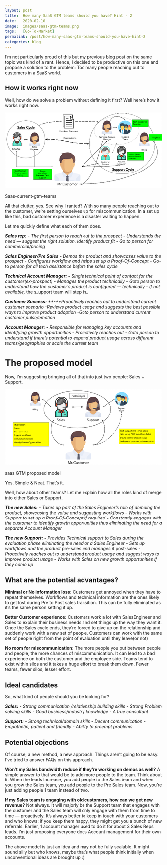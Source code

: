 ```yaml
---
layout: post
title:  How many SaaS GTM teams should you have? Hint - 2
date:   2020-02-10
image:  images/saas-gtm-teams.png
tags:   [Go-To-Market]
permalink: /post/how-many-saas-gtm-teams-should-you-have-hint-2
categories: blog
---
```


I’m not particularly proud of this but my previous [blog post](https://www.saasgeneralist.com/post/how-it-feels-to-be-a-saas-customer-in-2016) on the same topic was kind of a rant. Hence, I decided to be productive on this one and propose a solution to the problem: Too many people reaching out to customers in a SaaS world.



## How it works right now

Well, how do we solve a problem without defining it first? Well here’s how it works right now.

![Saas-current-gtm-teams](/images/saasgtm/1.webp)

Saas-current-gtm-teams



All that clutter, yes. See why I ranted? With so many people reaching out to the customer, we’re setting ourselves up for miscommunication. In a set up like this, bad customer experience is a disaster waiting to happen.



Let me quickly define what each of them does.



_**Sales rep:**_ _- The first person to reach out to the prospect_ _- Understands the need — suggest the right solution. Identify product fit_ _- Go to person for commercial/pricing_

_**Sales Engineer/Pre Sales**_ _- Demos the product and showcases value to the prospect_ _- Configures workflow and helps set up a Proof-Of-Concept_ _-_ Go-to _person for all tech assistance before_ the _sales cycle_

_**Technical Account Manager:**_ _**-**_ _Single technical point of contact for the customer(ex-prospect)_ _- Manages the product technically_ _- Goto person to understand how the customer’s product is configured — technically_ _- If not available,_ the s_upport team will step in_

_**Customer Success:**_ _**-**Proactively reaches out to understand current customer scenario_ _-Reviews product usage and suggests_ the _best possible ways to improve product adoption_ _-Goto person to understand current customer pulse/emotion_

_**Account Manager:**_ _**-**_ _Responsible for managing key accounts and identifying growth opportunities_ _- Proactively reaches out_ _- Goto person to understand if there’s potential to expand product usage across different teams/geographies or scale the current team_





# The proposed model

Now, I’m suggesting bringing all of that into just two people: Sales + Support.



![saas-gtm-proposed](/images/saasgtm/2.webp)

saas GTM proposed model

Yes. Simple & Neat. That’s it.



Well, how about other teams? Let me explain how all the roles kind of merge into either Sales or Support.



_**The new Sales:**_ _**-**_ _Takes up part of the Sales Engineer’s role of demoing the product, showcasing_ the _value and suggesting workflows_ _- Works with Support to set up a Proof-Of-Concept if required_ _- Constantly engages with the customer to identify growth opportunities thus eliminating the need for a separate Account Manager_

_**The new Support:**_ _**-**_ _Provides Technical support to Sales during the evaluation phase eliminating the need or a Sales Engineer_ _- Sets up workflows and the product_ pre-sales _and manages it_ post-sales _- Proactively reaches out to understand product usage and suggest ways to improve product usage_ _- Works with Sales on new growth opportunities if they come up_



## What are the potential advantages?

**Minimal or No information loss:** Customers get annoyed when they have to repeat themselves. Workflows and technical information are the ones likely to get lost during Pre to Post sales transition. This can be fully eliminated as it’s the same person setting it up.

**Better Customer experience:** Customers work a lot with SalesEngineer and Sales to explain their business needs and set things up the way they want it. Once the Sales cycle ends, they’re forced to give up on the relationship and suddenly work with a new set of people. Customers can work with the same set of people right from the point of evaluation until they leave(or not)

**No room for miscommunication:** The more people you put between people and people, the more chances of miscommunication. It can lead to a bad experience on both the customer and the employee side. Teams tend to exist within silos and it takes a huge effort to break them down. Fewer teams, fewer silos, lesser effort.

## Ideal candidates

So, what kind of people should you be looking for?



_**Sales:**_ _- Strong communication /relationship building skills_ _- Strong Problem solving skills_ _- Good business/industry knowledge_ _- A true consultant_

_**Support:**_ _- Strong technical/domain skills_ _- Decent communication_ _- Empathetic, patient and friendly_ _- Ability to preempt problems_



## Potential objections

Of course, a new method, a new approach. Things aren’t going to be easy. I’ve tried to answer FAQs on this approach.

**Won’t my Sales bandwidth reduce if they’re working on demos as well?** A simple answer to that would be to add more people to the team. Think about it. When the leads increase, you add people to the Sales team and when you grow the Sales team, you add people to the Pre Sales team. Now, you’re just adding people 1 team instead of two.

**If my Sales team is engaging with old customers, how can we get new revenue?** Not always. It will majorly be the Support team that engages with the customer and the Sales team will only engage with them from time to time — proactively. It’s always better to keep in touch with your customers and who knows: if you keep them happy, they might get you a bunch of new referrals. Earlier, 1 account manager used to do it for about 3 Sales Reps leads. I’m just proposing everyone does Account management for their own accounts.

The above model is just an idea and may not be fully scalable. It might sound silly but who knows, maybe that’s what people think initially when unconventional ideas are brought up :)
